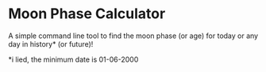# Moon Phase Calculator

A simple command line tool to find the moon phase (or age) for today or any day in history* (or future)!


*i lied, the minimum date is 01-06-2000
